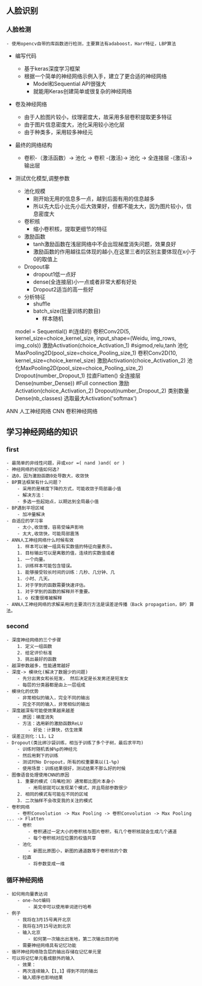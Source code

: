 ## 人脸识别

### 人脸检测
	- 使用opencv自带的库函数进行检测，主要算法有adaboost，Harr特征，LBP算法
- 编写代码
	- 基于keras深度学习框架
	- 根据一个简单的神经网络示例入手，建立了更合适的神经网络
		- Model和Sequential API很强大
		- 就能用Keras创建简单或很复杂的神经网络
- 卷及神经网络
	- 由于人脸图片较小，纹理密度大，故采用多层卷积提取更多特征
	- 由于图片信息密度大，池化采用较小池化层
	- 由于种类多，采用较多神经元
- 最终的网络结构
	- 卷积-（激活函数）-> 池化 -> 卷积 -(激活)-> 池化 -> 全连接层 -(激活)-> 输出层
- 测试优化模型,调整参数
	- 池化规模
		- 刚开始无用的信息多一点，越到后面有用的信息越多
		- 所以先大后小比先小后大效果好，但都不能太大，因为图片较小，信息密度大
	- 卷积核
		- 缩小卷积核，提取更细节的特征
	- 激励函数
		- tanh激励函数在浅层网络中不会出现梯度消失问题，效果良好
		- 激励函数的作用越往后体现的越小,在这里三者的区别主要体现在x小于0的取值上
	- Dropout率
		- dropout1低一点好
		- dense(全连接层)小一点或者非常大都有好处
		- Dropout2适当的高一些好
	- 分析特征
		- shuffle
		- batch_size(批量训练的数目)
			- 样本随机

    model = Sequential()  #(连续的)
		卷积Conv2D(5, kernel_size=choice_kernel_size, input_shape=(Weidu, img_rows, img_cols))
			激励Activation(choice_Activation_1) #sigmod,relu,tanh
				池化MaxPooling2D(pool_size=choice_Pooling_size_1)
					卷积Conv2D(10, kernel_size=choice_kernel_size)
						激励Activation(choice_Activation_2)
							池化MaxPooling2D(pool_size=choice_Pooling_size_2)
								Dropout(number_Dropout_1)
									拉直Flatten()
										全连接层Dense(number_Dense)) #Full connection
											激励Activation(choice_Activation_2)
												Dropout(number_Dropout_2)
													类别数量Dense(nb_classes)
														选取最大Activation('softmax')

ANN 人工神经网络
CNN 卷积神经网络

## 学习神经网络的知识
### first
	- 最简单的非线性问题，异或xor =( nand )and( or )
	- 神经网络的初值如何选?
	- 选0，因为激励函数0处导数大，收敛快
	- BP算法框架有什么问题？
		- 采用的是梯度下降的方式，可能收敛于局部最小值
		- 解决方法：
		- 多选一些起始点，以期达到全局最小值
	- BP遇到平坦区域
		- 加冲量解决
	- 自适应的学习率
		- 太小,收敛慢，容易受噪声影响
		- 太大,收敛快，可能局部震荡
	- ANN人工神经网络什么时候有效
		1. 样本可以被一组具有实数值的特征向量表示。
		1. 目标输出可以是离散的值，连续的实数值或者
		1. 一个向量。
		1. 训练样本可能包含错误。
		1. 能够接受较长时间的训练：几秒、几分钟、几
		1. 小时、几天。
		1. 对于学到的函数需要快速评估。
		1. 对于学到的函数的解释并不重要。
		1. o 权重很难被解释
	- ANN人工神经网络的求解采用的主要流行方法是误差逆传播（Back propagation，BP）算法。
### second
	- 深度神经网络的三个步骤
		1. 定义一组函数
		2. 给定评价标准
		3. 挑出最好的函数
	- 越深参数越多，性能通常越好
	- 深度-> 模块化(解决了数据少的问题)
		- 先分出男女和长短发， 然后决定是长发男还是短发女
		- 每层的分类器都是由上一层组成
	- 模块化的优势
		- 非常相似的输入，完全不同的输出
		- 完全不同的输入，非常相似的输出
	- 深度越深有可能使效果越来越差
		- 原因：梯度消失
		- 方法：选用新的激励函数ReLU
			- 好处：计算快，仿生效果
	- 误差正则化：L1，L2
	- Dropout(类比绑沙袋训练，相当于训练了多个子树，最后求平均)
		- 训练时随机丢掉%p的神经元
		- 然后用剩下的训练
		- 测试时No Dropout，所有的权重要乘以(1-%p)
		- 使用场景：训练结果很好，测试结果不那么好的时候
	- 图像语音处理使用CNN的原因
		1. 重要的模式（鸟嘴检测）通常都比图片本身小
			- 用局部就可以发现某个模式，并且局部参数很少
		2. 相同的模式有可能在不同的区域
		3. 二次抽样不会改变我的关注的模式
	- 卷积网络
		- 卷积Convolution -> Max Pooling -> 卷积Convolution -> Max Pooling ... -> Flatten
		- 卷积
			- 卷积通过一定大小的卷积核与图片卷积，有几个卷积核就会生成几个通道
			- 每个卷积核对应位置的权值共享
		- 池化
			- 新图比原图小，新图的通道数等于卷积核的个数
		- 拉直
			- 将参数变成一维
### 循环神经网络
	- 如何用向量表达词
		- one-hot编码
			- 英文中可以使用单词进行哈希
	- 例子
		- 我将在3月15号离开北京
		- 我将在3月15号达到北京
		- 输入北京
			- 如何第一次输出出发地，第二次输出目的地
		- 需要神经网络具有记忆功能
	- 循环神经网络隐含层的输出存储在记忆单元里
	- 可以将记忆单元看成额外的输入
		- 效果：
		- 两次连续输入【1,1】得到不同的输出
		- 输入顺序也影响结果

